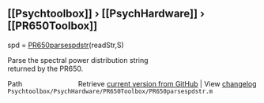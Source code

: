 ## [[Psychtoolbox]] &#8250; [[PsychHardware]] &#8250; [[PR650Toolbox]]

spd = [PR650parsespdstr](PR650parsespdstr)(readStr,S)  
  
Parse the spectral power distribution string  
returned by the PR650.  




<div class="code_header" style="text-align:right;">
  <span style="float:left;">Path&nbsp;&nbsp;</span> <span class="counter">Retrieve <a href=
  "https://raw.github.com/Psychtoolbox-3/Psychtoolbox-3/beta/Psychtoolbox/PsychHardware/PR650Toolbox/PR650parsespdstr.m">current version from GitHub</a> | View <a href=
  "https://github.com/Psychtoolbox-3/Psychtoolbox-3/commits/beta/Psychtoolbox/PsychHardware/PR650Toolbox/PR650parsespdstr.m">changelog</a></span>
</div>
<div class="code">
  <code>Psychtoolbox/PsychHardware/PR650Toolbox/PR650parsespdstr.m</code>
</div>

